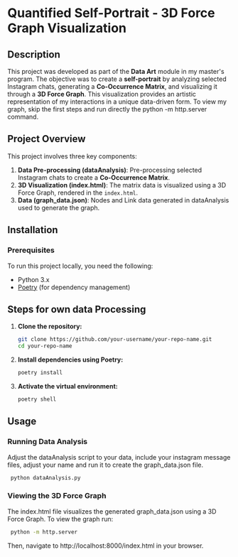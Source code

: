 # Quantified Self-Portrait - 3D Force Graph Visualization

## Description
This project was developed as part of the **Data Art** module in my master's program. The objective was to create a **self-portrait** by analyzing selected Instagram chats, generating a **Co-Occurrence Matrix**, and visualizing it through a **3D Force Graph**. This visualization provides an artistic representation of my interactions in a unique data-driven form. To view my graph, skip the first steps and run directly the python -m http.server command.

## Project Overview 
This project involves three key components:
1. **Data Pre-processing (dataAnalysis)**: Pre-processing selected Instagram chats to create a **Co-Occurrence Matrix**.
2. **3D Visualization (index.html)**: The matrix data is visualized using a 3D Force Graph, rendered in the `index.html`.
3. **Data (graph_data.json)**: Nodes and Link data generated in dataAnalysis used to generate the graph.


## Installation

### Prerequisites
To run this project locally, you need the following:
- Python 3.x
- [Poetry](https://python-poetry.org/docs/#installation) (for dependency management)

## Steps for own data Processing

1. **Clone the repository:**
   ```bash
   git clone https://github.com/your-username/your-repo-name.git
   cd your-repo-name
    ```

2. **Install dependencies using Poetry:**
    ```bash
    poetry install
    ```
3. **Activate the virtual environment:**
    ```bash
    poetry shell
    ```
## Usage

### Running Data Analysis

Adjust the dataAnalysis script to your data, include your instagram message files, adjust your name and run it to create the graph_data.json file. 
   ```bash
    python dataAnalysis.py
   ```
### Viewing the 3D Force Graph 
The index.html file visualizes the generated graph_data.json using a 3D Force Graph. To view the graph run:
   ```bash
    python -m http.server
   ```
Then, navigate to http://localhost:8000/index.html in your browser.
